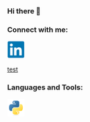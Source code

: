 ### Hi there 👋
### Connect with me:
<div>
  <a href="https://www.linkedin.com/in/mohamad-mahdi-latifi-0b7aa0247/">
  <img src="https://github.com/devicons/devicon/blob/master/icons/linkedin/linkedin-original.svg" title="linkedin" **alt="linkedin" width="40" height="40"/>
  </a>
  
[test](http://mml.freehost.io/)
</div>  


### Languages and Tools:
<div>
  <img src="https://github.com/devicons/devicon/blob/master/icons/python/python-original.svg" title="Python" alt="Python" width="40" height="40"/>&nbsp;
</div> 

